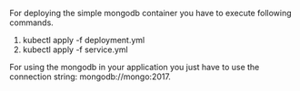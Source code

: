 For deploying the simple mongodb container you have to execute following commands.

1. kubectl apply -f deployment.yml
2. kubectl apply -f service.yml

For using the mongodb in your application you just have to use the connection string: mongodb://mongo:2017.
